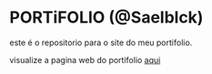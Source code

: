# PORTiFOLIO (@Saelblck)

este é o repositorio para o site do meu portifolio.

visualize a pagina web do portifolio [aqui](https://saelblck.github.io)
